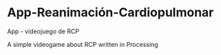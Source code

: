 # App-Reanimación-Cardiopulmonar
App - videojuego de RCP

A simple videogame about RCP written in Processing
